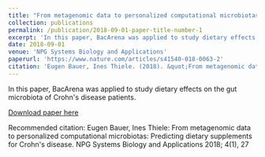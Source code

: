 ```yaml
---
title: "From metagenomic data to personalized computational microbiotas: Predicting dietary supplements for Crohn's disease"
collection: publications
permalink: /publication/2018-09-01-paper-title-number-1
excerpt: 'In this paper, BacArena was applied to study dietary effects on the gut microbiota of Crohn's disease patients.'
date: 2018-09-01
venue: 'NPG Systems Biology and Applications'
paperurl: 'https://www.nature.com/articles/s41540-018-0063-2'
citation: 'Eugen Bauer, Ines Thiele. (2018). &quot;From metagenomic data to personalized computational microbiotas: Predicting dietary supplements for Crohn's disease.&quot; <i>NPG Systems Biology and Applications</i>. 4(1).'
---
```

In this paper, BacArena was applied to study dietary effects on the gut microbiota of Crohn's disease patients.

[Download paper here](https://www.nature.com/articles/s41540-018-0063-2)

Recommended citation: Eugen Bauer, Ines Thiele: From metagenomic data to personalized computational microbiotas: Predicting dietary supplements for Crohn's disease. NPG Systems Biology and Applications 2018; 4(1), 27 